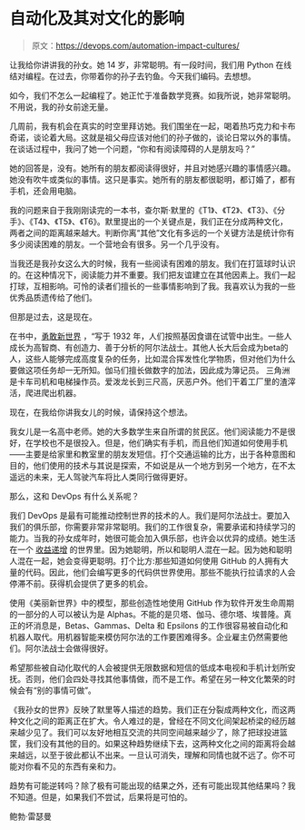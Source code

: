 # 自动化及其对文化的影响

> 原文：<https://devops.com/automation-impact-cultures/>

让我给你讲讲我的孙女。她 14 岁，非常聪明。有一段时间，我们用 Python 在线结对编程。在过去，你带着你的孙子去钓鱼。今天我们编码。去想想。

如今，我们不怎么一起编程了。她正忙于准备数学竞赛。如我所说，她非常聪明。不用说，我的孙女前途无量。

几周前，我有机会在真实的时空里拜访她。我们围坐在一起，喝着热巧克力和卡布奇诺，谈论着大局。这就是祖父母应该对他们的孙子做的，谈论日常以外的事情。在谈话过程中，我问了她一个问题，“你和有阅读障碍的人是朋友吗？”

她的回答是，没有。她所有的朋友都阅读得很好，并且对她感兴趣的事情感兴趣。她没有吹牛或类似的事情。这只是事实。她所有的朋友都很聪明，都订婚了，都有手机，还会用电脑。

我的问题来自于我刚刚读完的一本书，查尔斯·默里的《T1》、《T2》、《T3》、《分手》、《T4》、《T5》、《T6》。默里提出的一个关键点是，我们正在分成两种文化，两者之间的距离越来越大。判断你离“其他”文化有多远的一个关键方法是统计你有多少阅读困难的朋友。一个营地会有很多。另一个几乎没有。

当我还是我孙女这么大的时候，我有一些阅读有困难的朋友。我们在打篮球时认识的。在这种情况下，阅读能力并不重要。我们把友谊建立在其他因素上。我们一起打球，互相影响。可怜的读者们擅长的一些事情影响到了我。我喜欢认为我的一些优秀品质遗传给了他们。

但那是过去，这是现在。

在书中，[勇敢新世界](http://www.idph.com.br/conteudos/ebooks/BraveNewWorld.pdf) ，“写于 1932 年，人们按照基因食谱在试管中出生。一些人成长为高智商、有创造力、善于分析的阿尔法战士。其他人长大后会成为beta的人，这些人能够完成高度复杂的任务，比如混合挥发性化学物质，但对他们为什么要做这项任务却一无所知。伽马们擅长做数字的加法，因此成为簿记员。 三角洲 是卡车司机和电梯操作员。爱泼龙长到三尺高，厌恶户外。他们干着工厂里的渣滓活，爬进爬出机器。

现在，在我给你讲我女儿的时候，请保持这个想法。

我女儿是一名高中老师。她的大多数学生来自所谓的贫民区。他们阅读能力不是很好，在学校也不是很投入。但是，他们确实有手机，而且他们知道如何使用手机——主要是给家里和教室里的朋友发短信。打个交通运输的比方，出于各种意图和目的，他们使用的技术与其说是探索，不如说是从一个地方到另一个地方，在不太遥远的未来，无人驾驶汽车将比人类同行做得更好。

那么，这和 DevOps 有什么关系呢？

我们 DevOps 是最有可能推动控制世界的技术的人。我们是阿尔法战士。要加入我们的俱乐部，你需要非常非常聪明。我们的工作很复杂，需要承诺和持续学习的能力。当我的孙女成年时，她很可能会加入俱乐部，也许会以优异的成绩。她生活在一个 [收益递增](https://www.nngroup.com/articles/concepts-increasing-and-diminishing-returns/) 的世界里。因为她聪明，所以和聪明人混在一起。因为她和聪明人混在一起，她会变得更聪明。打个比方:那些知道如何使用 GitHub 的人拥有大量的代码。因此，他们会编写更多的代码供世界使用。那些不能执行拉请求的人会停滞不前。获得机会提供了更多的机会。

使用《美丽新世界》中的模型，那些创造性地使用 GitHub 作为软件开发生命周期的一部分的人可以被认为是 Alphas。不能的是贝塔、伽马、德尔塔、埃普隆。真正的坏消息是，Betas、Gammas、Delta 和 Epsilons 的工作很容易被自动化和机器人取代。用机器智能来模仿阿尔法的工作要困难得多。企业雇主仍然需要他们。阿尔法战士会做得很好。

希望那些被自动化取代的人会被提供无限数据和短信的低成本电视和手机计划所安抚。否则，他们会四处寻找其他事情做，而不是工作。希望在另一种文化繁荣的时候会有“别的事情可做”。

《我孙女的世界》反映了默里等人描述的趋势。我们正在分裂成两种文化，而这两种文化之间的距离正在扩大。令人难过的是，曾经在不同文化间架起桥梁的经历越来越少见了。我们可以友好地相互交流的共同空间越来越少了，除了把球投进篮筐，我们没有其他的目的。如果这种趋势继续下去，这两种文化之间的距离将会越来越远，以至于彼此都认不出来。一旦认可消失，理解和同情也就不远了。你不可能对你看不见的东西有亲和力。

趋势有可能逆转吗？除了极有可能出现的结果之外，还有可能出现其他结果吗？我不知道。但是，如果我们不尝试，后果将是可怕的。

鲍勃·雷瑟曼